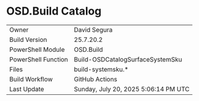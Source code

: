 ﻿# OSD.Build Catalog

| | |
|-|-|
| Owner | David Segura |
| Build Version | 25.7.20.2 |
| PowerShell Module | OSD.Build |
| PowerShell Function | Build-OSDCatalogSurfaceSystemSku |
| Files | build-systemsku.* |
| Build Workflow | GitHub Actions |
| Last Update | Sunday, July 20, 2025 5:06:14 PM UTC |
